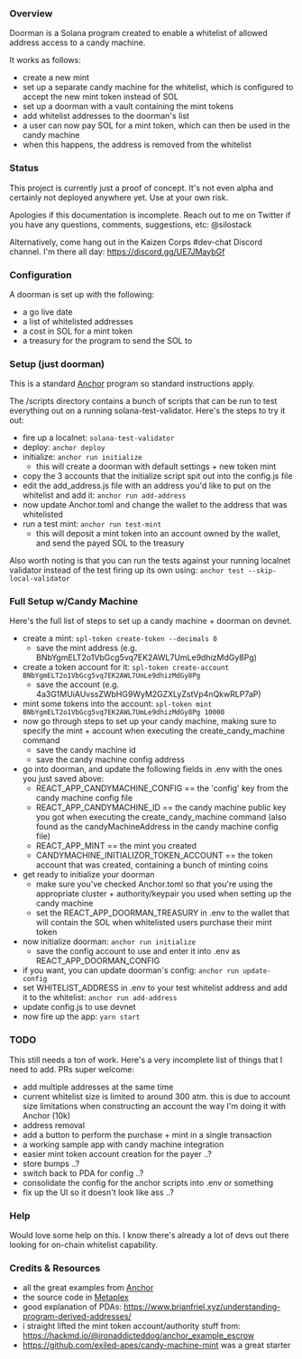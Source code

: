 ### Overview

Doorman is a Solana program created to enable a whitelist of allowed address access to a candy machine.

It works as follows:
- create a new mint
- set up a separate candy machine for the whitelist, which is configured to accept the new mint token instead of SOL
- set up a doorman with a vault containing the mint tokens
- add whitelist addresses to the doorman's list
- a user can now pay SOL for a mint token, which can then be used in the candy machine
- when this happens, the address is removed from the whitelist


### Status

This project is currently just a proof of concept. It's not even alpha and certainly not deployed anywhere yet. 
Use at your own risk.

Apologies if this documentation is incomplete. Reach out to me on Twitter if you have any questions, comments, suggestions, etc: @silostack

Alternatively, come hang out in the Kaizen Corps #dev-chat Discord channel. I'm there all day: https://discord.gg/UE7JMaybGf

### Configuration

A doorman is set up with the following:
- a go live date
- a list of whitelisted addresses
- a cost in SOL for a mint token
- a treasury for the program to send the SOL to

### Setup (just doorman)

This is a standard [Anchor](https://github.com/project-serum/anchor) program so standard instructions apply.

The /scripts directory contains a bunch of scripts that can be run to test everything out on a running
solana-test-validator. Here's the steps to try it out:

- fire up a localnet: ```solana-test-validator```
- deploy: ```anchor deploy```
- initialize: ```anchor run initialize```
  - this will create a doorman with default settings + new token mint
- copy the 3 accounts that the initialize script spit out into the config.js file
- edit the add_address.js file with an address you'd like to put on the whitelist 
and add it: ```anchor run add-address```
- now update Anchor.toml and change the wallet to the address that was whitelisted
- run a test mint: ```anchor run test-mint```
  - this will deposit a mint token into an account owned by the wallet, and send the payed SOL to the treasury

Also worth noting is that you can run the tests against your running localnet validator instead of the test firing up its own using: ```anchor test --skip-local-validator```

### Full Setup w/Candy Machine

Here's the full list of steps to set up a candy machine + doorman on devnet.

- create a mint: ```spl-token create-token --decimals 0```
  - save the mint address (e.g. BNbYgmELT2o1VbGcg5vq7EK2AWL7UmLe9dhizMdGy8Pg)
- create a token account for it: ```spl-token create-account BNbYgmELT2o1VbGcg5vq7EK2AWL7UmLe9dhizMdGy8Pg```
  - save the account (e.g. 4a3G1MUiAUvssZWbHG9WyM2GZXLyZstVp4nQkwRLP7aP)
- mint some tokens into the account: ```spl-token mint BNbYgmELT2o1VbGcg5vq7EK2AWL7UmLe9dhizMdGy8Pg 10000 ```
- now go through steps to set up your candy machine, making sure to specify the mint + account when executing the create_candy_machine command
  - save the candy machine id
  - save the candy machine config address
- go into doorman, and update the following fields in .env with the ones you just saved above:
    - REACT_APP_CANDYMACHINE_CONFIG == the 'config' key from the candy machine config file
    - REACT_APP_CANDYMACHINE_ID == the candy machine public key you got when executing the create_candy_machine command (also found as the candyMachineAddress in the candy machine config file)
    - REACT_APP_MINT == the mint you created
    - CANDYMACHINE_INITIALIZOR_TOKEN_ACCOUNT == the token account that was created, containing a bunch of minting coins
- get ready to initialize your doorman
  - make sure you've checked Anchor.toml so that you're using the appropriate cluster + authority/keypair you used when setting up the candy machine
  - set the REACT_APP_DOORMAN_TREASURY in .env to the wallet that will contain the SOL when whitelisted users purchase their mint token
- now initialize doorman: ```anchor run initialize```
  - save the config account to use and enter it into .env as REACT_APP_DOORMAN_CONFIG
- if you want, you can update doorman's config: ```anchor run update-config```
- set WHITELIST_ADDRESS in .env to your test whitelist address and add it to the whitelist: ```anchor run add-address```
- update config.js to use devnet
- now fire up the app: ```yarn start```


### TODO
This still needs a ton of work. Here's a very incomplete list of things that I need to add. PRs super welcome:
- add multiple addresses at the same time
- current whitelist size is limited to around 300 atm. this is due to account size limitations when constructing
  an account the way I'm doing it with Anchor (10k)
- address removal
- add a button to perform the purchase + mint in a single transaction  
- a working sample app with candy machine integration
- easier mint token account creation for the payer ..?
- store bumps ..?
- switch back to PDA for config ..?
- consolidate the config for the anchor scripts into .env or something
- fix up the UI so it doesn't look like ass ..?

### Help

Would love some help on this. I know there's already a lot of devs out there looking for on-chain whitelist capability.

### Credits & Resources

- all the great examples from [Anchor](https://github.com/project-serum/anchor) 
- the source code in [Metaplex](https://github.com/metaplex-foundation/metaplex)
- good explanation of PDAs: https://www.brianfriel.xyz/understanding-program-derived-addresses/
- i straight lifted the mint token account/authority stuff from: https://hackmd.io/@ironaddicteddog/anchor_example_escrow
- https://github.com/exiled-apes/candy-machine-mint was a great starter




